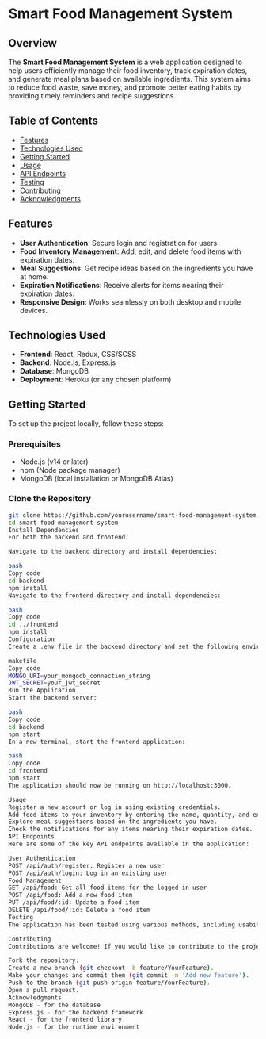# Smart Food Management System

## Overview

The **Smart Food Management System** is a web application designed to help users efficiently manage their food inventory, track expiration dates, and generate meal plans based on available ingredients. This system aims to reduce food waste, save money, and promote better eating habits by providing timely reminders and recipe suggestions.

## Table of Contents

- [Features](#features)
- [Technologies Used](#technologies-used)
- [Getting Started](#getting-started)
- [Usage](#usage)
- [API Endpoints](#api-endpoints)
- [Testing](#testing)
- [Contributing](#contributing)
- [Acknowledgments](#acknowledgments)

## Features

- **User Authentication**: Secure login and registration for users.
- **Food Inventory Management**: Add, edit, and delete food items with expiration dates.
- **Meal Suggestions**: Get recipe ideas based on the ingredients you have at home.
- **Expiration Notifications**: Receive alerts for items nearing their expiration dates.
- **Responsive Design**: Works seamlessly on both desktop and mobile devices.

## Technologies Used

- **Frontend**: React, Redux, CSS/SCSS
- **Backend**: Node.js, Express.js
- **Database**: MongoDB
- **Deployment**: Heroku (or any chosen platform)

## Getting Started

To set up the project locally, follow these steps:

### Prerequisites

- Node.js (v14 or later)
- npm (Node package manager)
- MongoDB (local installation or MongoDB Atlas)

### Clone the Repository

```bash
git clone https://github.com/yourusername/smart-food-management-system.git
cd smart-food-management-system
Install Dependencies
For both the backend and frontend:

Navigate to the backend directory and install dependencies:

bash
Copy code
cd backend
npm install
Navigate to the frontend directory and install dependencies:

bash
Copy code
cd ../frontend
npm install
Configuration
Create a .env file in the backend directory and set the following environment variables:

makefile
Copy code
MONGO_URI=your_mongodb_connection_string
JWT_SECRET=your_jwt_secret
Run the Application
Start the backend server:

bash
Copy code
cd backend
npm start
In a new terminal, start the frontend application:

bash
Copy code
cd frontend
npm start
The application should now be running on http://localhost:3000.

Usage
Register a new account or log in using existing credentials.
Add food items to your inventory by entering the name, quantity, and expiration date.
Explore meal suggestions based on the ingredients you have.
Check the notifications for any items nearing their expiration dates.
API Endpoints
Here are some of the key API endpoints available in the application:

User Authentication
POST /api/auth/register: Register a new user
POST /api/auth/login: Log in an existing user
Food Management
GET /api/food: Get all food items for the logged-in user
POST /api/food: Add a new food item
PUT /api/food/:id: Update a food item
DELETE /api/food/:id: Delete a food item
Testing
The application has been tested using various methods, including usability testing and functional testing, to ensure all features work as intended. Testing scripts can be written and run using a testing framework like Jest or Mocha for the backend.

Contributing
Contributions are welcome! If you would like to contribute to the project, please follow these steps:

Fork the repository.
Create a new branch (git checkout -b feature/YourFeature).
Make your changes and commit them (git commit -m 'Add new feature').
Push to the branch (git push origin feature/YourFeature).
Open a pull request.
Acknowledgments
MongoDB - for the database
Express.js - for the backend framework
React - for the frontend library
Node.js - for the runtime environment

